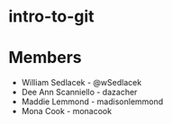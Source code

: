 # intro-to-git

# Members
- William Sedlacek - @wSedlacek
- Dee Ann Scanniello - dazacher
- Maddie Lemmond - madisonlemmond
- Mona Cook - monacook